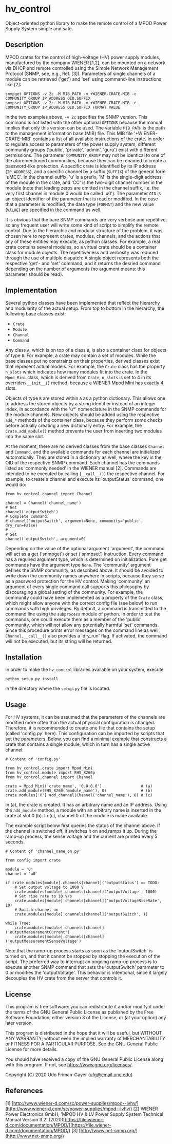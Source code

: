 # hv_control

Object-oriented python library to make the remote control of a MPOD Power Supply System simple and safe.

## Description

MPOD crates for the control of high-voltage (HV) power supply modules, manufactured by the company WIENER [1,2], can be mounted on a network via DHCP and remote controlled using the Simple Network Management Protocol (SNMP, see, e.g., Ref. [3]).
Parameters of single channels of a module can be retrieved ('get') and 'set' using command-line instructions like [2]:

```
snmpget OPTIONS -v 2c -M MIB_PATH -m +WIENER-CRATE-MIB -c COMMUNITY_GROUP IP_ADDRESS OID.SUFFIX
snmpset OPTIONS -v 2c -M MIB_PATH -m +WIENER-CRATE-MIB -c COMMUNITY_GROUP IP_ADDRESS OID.SUFFIX FORMAT VALUE
```

In the two examples above, `-v 2c` specifies the SNMP version.
This command is not listed with the other optional `OPTIONS` because the manual implies that only this version can be used.
The variable `MIB_PATH` is the path to the management information base (MIB) file.
This MIB file '+WIENER-CRATE-MIB' contains a list of all available instructions of the crate.
In order to regulate access to parameters of the power supply system, different community groups ('public', 'private', 'admin', 'guru') exist with different permissions.
The parameter `COMMUNITY_GROUP` may not be identical to one of the aforementioned communities, because they can be renamed to create a password-like protection.
A specific crate is identified by its IP address (`IP_ADDRESS`), and a specific channel by a suffix (`SUFFIX`) of the general form 'uMCC'.
In the channel suffix, 'u' is a prefix, 'M' is the single-digit address of the module in the crate, and 'CC' is the two-digit channel number in the module (note that leading zeros are omitted in the channel suffix, i.e. the very first channel in module 0 would be called 'u0').
The parameter `OID` is an object identifier of the parameter that is read or modified.
In the case that a parameter is modified, the data type (`FORMAT`) and the new value (`VALUE`) are specified in the command as well.

It is obvious that the bare SNMP commands are very verbose and repetitive, so any frequent user will write some kind of script to simplify the remote control.
Due to the hierarchic and modular structure of the problem, it was chosen here to represent crates, modules, channels, and the actions that any of these entities may execute, as python classes.
For example, a real crate contains several modules, so a virtual crate should be a container class for module objects.
The repetitiveness and verbosity was reduced through the use of multiple dispatch: A single object represents both the respective 'get'- and 'set' command, and it returns the desried command depending on the number of arguments (no argument means: this parameter should be read).

## Implementation

Several python classes have been implemented that reflect the hierarchy and modularity of the actual setup.
From top to bottom in the hierarchy, the following base classes exist:

 * `Crate`
 * `Module`
 * `Channel`
 * `Command`

Any class `A`, which is on top of a class `B`, is also a container class for objects of type `B`.
For example, a crate may contain a set of modules.
While the base classes put no constraints on their properties, derived classes exist that represent actual models.
For example, the `Crate` class has the property `n_slots` which indicates how many modules fit into the crate.
In the `Mpod_Mini` class, which is derived from `Crate`, `n_slots` is set to 4 in its overriden `__init__()` method, because a WIENER Mpod Mini has exactly 4 slots.

Objects of type `B` are stored within `A` as a python dictionary.
This allows one to address the stored objects by a string identifier instead of an integer index, in accordance with the 'u*' nomenclature in the SNMP commands for the module channels.
New objects should be added using the respective `add_*` methods of the container class, because they perform some checks before actually creating a new dictionary entry.
For example, the `Crate.add_module()` method prevents the user from inserting two modules into the same slot.

At the moment, there are no derived classes from the base classes `Channel` and `Command`, and the available commands for each channel are initialized automatically.
They are stored in a dictionary as well, where the key is the OID of the respective SNMP command.
Each channel has the commands listed as 'commonly needed' in the WIENER manual [2].
Commands are intended to be executed by calling (`__call__()`) the respective channel.
For example, to create a channel and execute its 'outputStatus' command, one would do:

```
from hv_control.channel import Channel

channel = Channel('channel_name')
# Get
channel('outputSwitch')
# Complete command: 
# channel('outputSwitch', argument=None, community='public', dry_run=False)
#
# Set
channel('outputSwitch', argument=0)
```

Depending on the value of the optional argument 'argument', the command will act as a get ('snmpget') or set ('snmpset') instruction.
Every command has a required argument type, which is determined on initialization.
Pure get commands have the argument type `None`.
The 'community' argument defines the SNMP community, as described above.
It should be avoided to write down the community names anywhere in scripts, because they serve as a password protection for the HV control.
Making 'community' an argument of every single command call supports this philosophy by discouraging a global setting of the community.
For example, the community could have been implemented as a property of the `Crate` class, which might allow anyone with the correct config file (see below) to run commands with high privileges.
By default, a command is transmitted to the command line using the `subprocess` module of python.
In order to test the commands, one could execute them as a member of the 'public' community, which will not allow any potentially harmful 'set' commands.
Since this procedure prints error messages on the command line as well, `Channel.__call__()` also provides a 'dry_run' flag.
If activated, the command will not be executed, but its string will be returned.

## Installation

In order to make the `hv_control` libraries available on your system, execute 

```
python setup.py install
``` 

in the directory where the `setup.py` file is located.

## Usage

For HV systems, it can be assumed that the parameters of the channels are modified more often than the actual physical configuration is changed.
Therefore, it is recommended to create one file that contains the setup (called 'config.py' here).
This configuration can be imported by scripts that set the parameters.
Below, you can find a minimal example that constructs a crate that contains a single module, which in turn has a single active channel:

```
# Content of 'config.py'

from hv_control.crate import Mpod_Mini
from hv_control.module import EHS_8260p
from hv_control.channel import Channel

crate = Mpod_Mini('crate_name', '0.0.0.0')                 # (a)
crate.add_module(EHS_8260('module_name'), 0)               # (b)
crate.modules['0'].add_channel(Channel('channel_name'), 0) # (c)
```

In (a), the crate is created.
It has an arbitrary name and an IP address.
Using the `add_module` method, a module with an arbitrary name is inserted in the crate at slot 0 (b).
In (c), channel 0 of the module is made available.

The example script below first queries the status of the channel above.
If the channel is switched off, it switches it on and ramps it up.
During the ramp-up process, the sense voltage and the current are printed every 5 seconds.

```
# Content of 'channel_name_on.py'

from config import crate

module = '0'
channel = 'u0'

if crate.modules[module].channels[channel]('outputStatus') == TODO:
    # Set output voltage to 1000 V
    crate.modules[module].channels[channel]('outputVoltage', 1000)
    # Set rise rate to 10 V/s
    crate.modules[module].channels[channel]('outputVoltageRiseRate', 10)
    # Switch channel on
    crate.modules[module].channels[channel]('outputSwitch', 1)

while True:
    crate.modules[module].channels[channel]('outputMeasurementCurrent')
    crate.modules[module].channels[channel]('outputMeasurementSenseVoltage')
```

Note that the ramp-up process starts as soon as the 'outputSwitch' is turned on, and that it cannot be stopped by stopping the execution of the script.
The preferred way to interrupt an ongoing ramp-up process is to execute another SNMP command that sets the 'outputSwitch' parameter to 0 or modifies the 'outputVoltage'.
This behavior is intentional, since it largely decouples the HV crate from the server that controls it.

## License

This program is free software: you can redistribute it and/or modify
it under the terms of the GNU General Public License as published by
the Free Software Foundation, either version 3 of the License, or
(at your option) any later version.

This program is distributed in the hope that it will be useful,
but WITHOUT ANY WARRANTY; without even the implied warranty of
MERCHANTABILITY or FITNESS FOR A PARTICULAR PURPOSE.  See the
GNU General Public License for more details.

You should have received a copy of the GNU General Public License
along with this program.  If not, see <https://www.gnu.org/licenses/>.

Copyright (C) 2020 Udo Friman-Gayer (ufg@email.unc.edu)

## References

[1] [http://www.wiener-d.com/sc/power-supplies/mpod--lvhv/](http://www.wiener-d.com/sc/power-supplies/mpod--lvhv/)
[2] WIENER Power Electronics GmbH, 'MPOD HV & LV Power Supply System Technical Manual  Version 3.2' (2020)[https://file.wiener-d.com/documentation/MPOD/](https://file.wiener-d.com/documentation/MPOD/)
[3] [http://www.net-snmp.org/](http://www.net-snmp.org/)